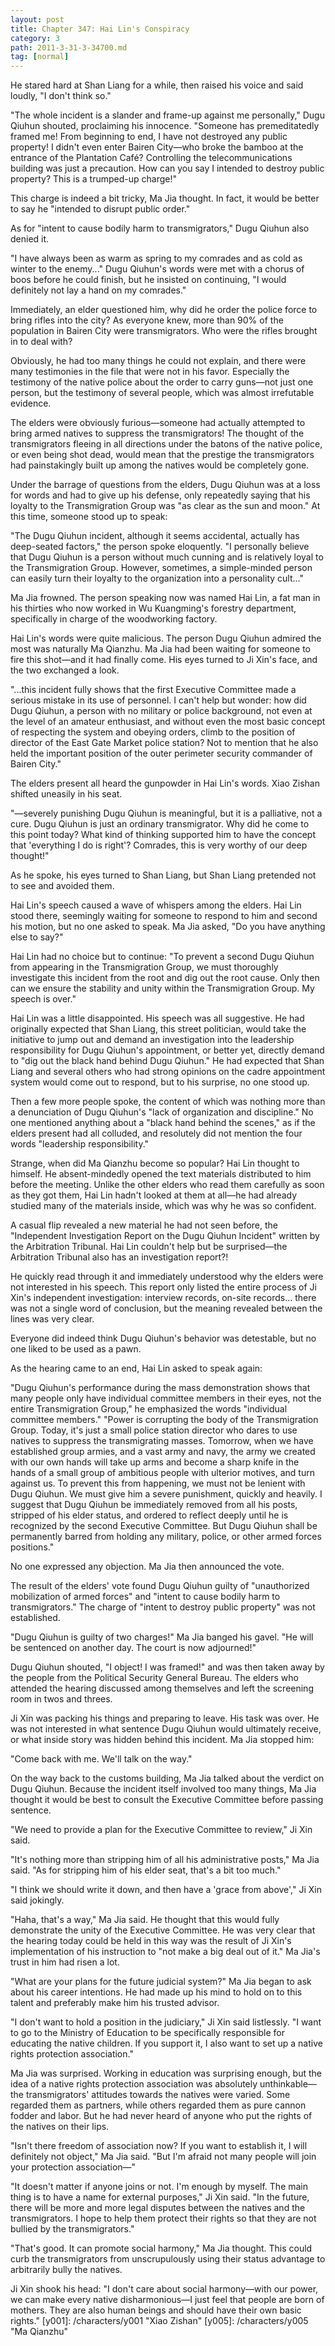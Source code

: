 ```yaml
---
layout: post
title: Chapter 347: Hai Lin's Conspiracy
category: 3
path: 2011-3-31-3-34700.md
tag: [normal]
---
```


He stared hard at Shan Liang for a while, then raised his voice and said loudly, "I don't think so."

"The whole incident is a slander and frame-up against me personally," Dugu Qiuhun shouted, proclaiming his innocence. "Someone has premeditatedly framed me! From beginning to end, I have not destroyed any public property! I didn't even enter Bairen City—who broke the bamboo at the entrance of the Plantation Café? Controlling the telecommunications building was just a precaution. How can you say I intended to destroy public property? This is a trumped-up charge!"

This charge is indeed a bit tricky, Ma Jia thought. In fact, it would be better to say he "intended to disrupt public order."

As for "intent to cause bodily harm to transmigrators," Dugu Qiuhun also denied it.

"I have always been as warm as spring to my comrades and as cold as winter to the enemy..." Dugu Qiuhun's words were met with a chorus of boos before he could finish, but he insisted on continuing, "I would definitely not lay a hand on my comrades."

Immediately, an elder questioned him, why did he order the police force to bring rifles into the city? As everyone knew, more than 90% of the population in Bairen City were transmigrators. Who were the rifles brought in to deal with?

Obviously, he had too many things he could not explain, and there were many testimonies in the file that were not in his favor. Especially the testimony of the native police about the order to carry guns—not just one person, but the testimony of several people, which was almost irrefutable evidence.

The elders were obviously furious—someone had actually attempted to bring armed natives to suppress the transmigrators! The thought of the transmigrators fleeing in all directions under the batons of the native police, or even being shot dead, would mean that the prestige the transmigrators had painstakingly built up among the natives would be completely gone.

Under the barrage of questions from the elders, Dugu Qiuhun was at a loss for words and had to give up his defense, only repeatedly saying that his loyalty to the Transmigration Group was "as clear as the sun and moon." At this time, someone stood up to speak:

"The Dugu Qiuhun incident, although it seems accidental, actually has deep-seated factors," the person spoke eloquently. "I personally believe that Dugu Qiuhun is a person without much cunning and is relatively loyal to the Transmigration Group. However, sometimes, a simple-minded person can easily turn their loyalty to the organization into a personality cult..."

Ma Jia frowned. The person speaking now was named Hai Lin, a fat man in his thirties who now worked in Wu Kuangming's forestry department, specifically in charge of the woodworking factory.

Hai Lin's words were quite malicious. The person Dugu Qiuhun admired the most was naturally Ma Qianzhu. Ma Jia had been waiting for someone to fire this shot—and it had finally come. His eyes turned to Ji Xin's face, and the two exchanged a look.

"...this incident fully shows that the first Executive Committee made a serious mistake in its use of personnel. I can't help but wonder: how did Dugu Qiuhun, a person with no military or police background, not even at the level of an amateur enthusiast, and without even the most basic concept of respecting the system and obeying orders, climb to the position of director of the East Gate Market police station? Not to mention that he also held the important position of the outer perimeter security commander of Bairen City."

The elders present all heard the gunpowder in Hai Lin's words. Xiao Zishan shifted uneasily in his seat.

"—severely punishing Dugu Qiuhun is meaningful, but it is a palliative, not a cure. Dugu Qiuhun is just an ordinary transmigrator. Why did he come to this point today? What kind of thinking supported him to have the concept that 'everything I do is right'? Comrades, this is very worthy of our deep thought!"

As he spoke, his eyes turned to Shan Liang, but Shan Liang pretended not to see and avoided them.

Hai Lin's speech caused a wave of whispers among the elders. Hai Lin stood there, seemingly waiting for someone to respond to him and second his motion, but no one asked to speak. Ma Jia asked, "Do you have anything else to say?"

Hai Lin had no choice but to continue: "To prevent a second Dugu Qiuhun from appearing in the Transmigration Group, we must thoroughly investigate this incident from the root and dig out the root cause. Only then can we ensure the stability and unity within the Transmigration Group. My speech is over."

Hai Lin was a little disappointed. His speech was all suggestive. He had originally expected that Shan Liang, this street politician, would take the initiative to jump out and demand an investigation into the leadership responsibility for Dugu Qiuhun's appointment, or better yet, directly demand to "dig out the black hand behind Dugu Qiuhun." He had expected that Shan Liang and several others who had strong opinions on the cadre appointment system would come out to respond, but to his surprise, no one stood up.

Then a few more people spoke, the content of which was nothing more than a denunciation of Dugu Qiuhun's "lack of organization and discipline." No one mentioned anything about a "black hand behind the scenes," as if the elders present had all colluded, and resolutely did not mention the four words "leadership responsibility."

Strange, when did Ma Qianzhu become so popular? Hai Lin thought to himself. He absent-mindedly opened the text materials distributed to him before the meeting. Unlike the other elders who read them carefully as soon as they got them, Hai Lin hadn't looked at them at all—he had already studied many of the materials inside, which was why he was so confident.

A casual flip revealed a new material he had not seen before, the "Independent Investigation Report on the Dugu Qiuhun Incident" written by the Arbitration Tribunal. Hai Lin couldn't help but be surprised—the Arbitration Tribunal also has an investigation report?!

He quickly read through it and immediately understood why the elders were not interested in his speech. This report only listed the entire process of Ji Xin's independent investigation: interview records, on-site records... there was not a single word of conclusion, but the meaning revealed between the lines was very clear.

Everyone did indeed think Dugu Qiuhun's behavior was detestable, but no one liked to be used as a pawn.

As the hearing came to an end, Hai Lin asked to speak again:

"Dugu Qiuhun's performance during the mass demonstration shows that many people only have individual committee members in their eyes, not the entire Transmigration Group," he emphasized the words "individual committee members." "Power is corrupting the body of the Transmigration Group. Today, it's just a small police station director who dares to use natives to suppress the transmigrating masses. Tomorrow, when we have established group armies, and a vast army and navy, the army we created with our own hands will take up arms and become a sharp knife in the hands of a small group of ambitious people with ulterior motives, and turn against us. To prevent this from happening, we must not be lenient with Dugu Qiuhun. We must give him a severe punishment, quickly and heavily. I suggest that Dugu Qiuhun be immediately removed from all his posts, stripped of his elder status, and ordered to reflect deeply until he is recognized by the second Executive Committee. But Dugu Qiuhun shall be permanently barred from holding any military, police, or other armed forces positions."

No one expressed any objection. Ma Jia then announced the vote.

The result of the elders' vote found Dugu Qiuhun guilty of "unauthorized mobilization of armed forces" and "intent to cause bodily harm to transmigrators." The charge of "intent to destroy public property" was not established.

"Dugu Qiuhun is guilty of two charges!" Ma Jia banged his gavel. "He will be sentenced on another day. The court is now adjourned!"

Dugu Qiuhun shouted, "I object! I was framed!" and was then taken away by the people from the Political Security General Bureau. The elders who attended the hearing discussed among themselves and left the screening room in twos and threes.

Ji Xin was packing his things and preparing to leave. His task was over. He was not interested in what sentence Dugu Qiuhun would ultimately receive, or what inside story was hidden behind this incident. Ma Jia stopped him:

"Come back with me. We'll talk on the way."

On the way back to the customs building, Ma Jia talked about the verdict on Dugu Qiuhun. Because the incident itself involved too many things, Ma Jia thought it would be best to consult the Executive Committee before passing sentence.

"We need to provide a plan for the Executive Committee to review," Ji Xin said.

"It's nothing more than stripping him of all his administrative posts," Ma Jia said. "As for stripping him of his elder seat, that's a bit too much."

"I think we should write it down, and then have a 'grace from above'," Ji Xin said jokingly.

"Haha, that's a way," Ma Jia said. He thought that this would fully demonstrate the unity of the Executive Committee. He was very clear that the hearing today could be held in this way was the result of Ji Xin's implementation of his instruction to "not make a big deal out of it." Ma Jia's trust in him had risen a lot.

"What are your plans for the future judicial system?" Ma Jia began to ask about his career intentions. He had made up his mind to hold on to this talent and preferably make him his trusted advisor.

"I don't want to hold a position in the judiciary," Ji Xin said listlessly. "I want to go to the Ministry of Education to be specifically responsible for educating the native children. If you support it, I also want to set up a native rights protection association."

Ma Jia was surprised. Working in education was surprising enough, but the idea of a native rights protection association was absolutely unthinkable—the transmigrators' attitudes towards the natives were varied. Some regarded them as partners, while others regarded them as pure cannon fodder and labor. But he had never heard of anyone who put the rights of the natives on their lips.

"Isn't there freedom of association now? If you want to establish it, I will definitely not object," Ma Jia said. "But I'm afraid not many people will join your protection association—"

"It doesn't matter if anyone joins or not. I'm enough by myself. The main thing is to have a name for external purposes," Ji Xin said. "In the future, there will be more and more legal disputes between the natives and the transmigrators. I hope to help them protect their rights so that they are not bullied by the transmigrators."

"That's good. It can promote social harmony," Ma Jia thought. This could curb the transmigrators from unscrupulously using their status advantage to arbitrarily bully the natives.

Ji Xin shook his head: "I don't care about social harmony—with our power, we can make every native disharmonious—I just feel that people are born of mothers. They are also human beings and should have their own basic rights."
[y001]: /characters/y001 "Xiao Zishan"
[y005]: /characters/y005 "Ma Qianzhu"